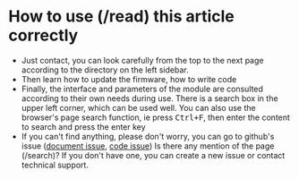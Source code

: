 How to use (/read) this article correctly
==========


* Just contact, you can look carefully from the top to the next page according to the directory on the left sidebar.
* Then learn how to update the firmware, how to write code
* Finally, the interface and parameters of the module are consulted according to their own needs during use. There is a search box in the upper left corner, which can be used well. You can also use the browser's page search function, ie press <kbd>Ctrl+F</kbd>, then enter the content to search and press the enter key
* If you can't find anything, please don't worry, you can go to github's issue ([document issue](https://github.com/sipeed/MaixPy_DOC/issues), [code issue](https://github.com/sipeed/MaixPy/issues)) Is there any mention of the page (/search)? If you don't have one, you can create a new issue or contact technical support.


